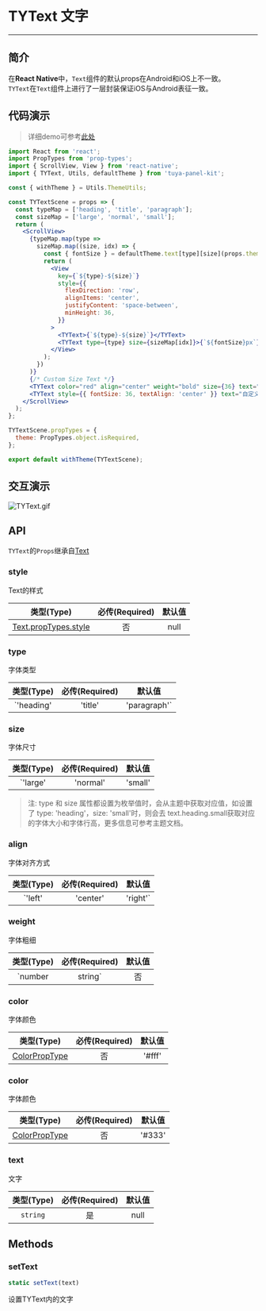 # TYText 文字

---


<a name="a4d3b02a"></a>
## 简介

在**React Native**中，`Text`组件的默认props在Android和iOS上不一致。<br />`TYText`在`Text`组件上进行了一层封装保证iOS与Android表征一致。

<a name="da441097"></a>
## 代码演示

> 详细demo可参考[此处](https://github.com/TuyaInc/tuya-panel-kit/tree/master/example/src/scenes)

```jsx
import React from 'react';
import PropTypes from 'prop-types';
import { ScrollView, View } from 'react-native';
import { TYText, Utils, defaultTheme } from 'tuya-panel-kit';

const { withTheme } = Utils.ThemeUtils;

const TYTextScene = props => {
  const typeMap = ['heading', 'title', 'paragraph'];
  const sizeMap = ['large', 'normal', 'small'];
  return (
    <ScrollView>
      {typeMap.map(type =>
        sizeMap.map((size, idx) => {
          const { fontSize } = defaultTheme.text[type][size](props.theme);
          return (
            <View
              key={`${type}-${size}`}
              style={{
                flexDirection: 'row',
                alignItems: 'center',
                justifyContent: 'space-between',
                minHeight: 36,
              }}
            >
              <TYText>{`${type}-${size}`}</TYText>
              <TYText type={type} size={sizeMap[idx]}>{`${fontSize}px`}</TYText>
            </View>
          );
        })
      )}
      {/* Custom Size Text */}
      <TYText color="red" align="center" weight="bold" size={36} text="自定义大小 36px" />
      <TYText style={{ fontSize: 36, textAlign: 'center' }} text="自定义大小 36px" />
    </ScrollView>
  );
};

TYTextScene.propTypes = {
  theme: PropTypes.object.isRequired,
};

export default withTheme(TYTextScene);
```

## 交互演示

![TYText.gif](https://airtake-public-data.oss-cn-hangzhou.aliyuncs.com/fe-static/tuya-docs/cd4e620f-3461-4ba2-9e20-64fdf5347d70.gif)

<a name="API"></a>
## API

`TYText`的`Props`继承自[Text](https://facebook.github.io/react-native/docs/0.51/text#props)

<a name="style"></a>
### style

Text的样式

| 类型(Type) | 必传(Required) | 默认值 |
| :---: | :---: | :---: |
| [Text.propTypes.style](https://facebook.github.io/react-native/docs/text#style) | 否 | null |

<a name="type"></a>
### type

字体类型

| 类型(Type) | 必传(Required) | 默认值 |
| :---: | :---: | :---: |
| `'heading' | 'title' | 'paragraph'` | 否 | null |

<a name="size"></a>
### size

字体尺寸

| 类型(Type) | 必传(Required) | 默认值 |
| :---: | :---: | :---: |
| `'large' | 'normal' | 'small' | number` | 否 | null |

> 注: type 和 size 属性都设置为枚举值时，会从主题中获取对应值，如设置了 type: 'heading'，size: 'small'时，则会去 text.heading.small获取对应的字体大小和字体行高，更多信息可参考主题文档。

<a name="align"></a>
### align

字体对齐方式

| 类型(Type) | 必传(Required) | 默认值 |
| :---: | :---: | :---: |
| `'left' | 'center' | 'right'` | 否 | null |

<a name="weight"></a>
### weight

字体粗细

| 类型(Type) | 必传(Required) | 默认值 |
| :---: | :---: | :---: |
| `number | string` | 否 | null |

<a name="color"></a>
### color

字体颜色

| 类型(Type) | 必传(Required) | 默认值 |
| :---: | :---: | :---: |
| [ColorPropType](https://facebook.github.io/react-native/docs/colors) | 否 | '#fff' |

<a name="color"></a>
### color

字体颜色

| 类型(Type) | 必传(Required) | 默认值 |
| :---: | :---: | :---: |
| [ColorPropType](https://facebook.github.io/react-native/docs/colors) | 否 | '#333' |

<a name="text"></a>
### text

文字

| 类型(Type) | 必传(Required) | 默认值 |
| :---: | :---: | :---: |
| `string` | 是 | null |


<a name="Methods"></a>
## Methods

<a name="setText"></a>
### setText

```jsx
static setText(text)
```

设置TYText内的文字
